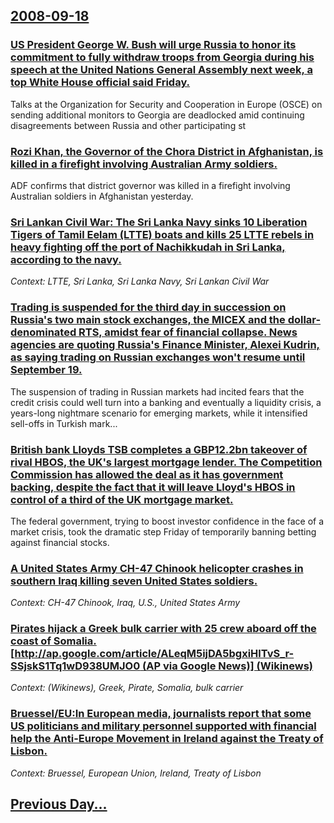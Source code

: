 ## [2008-09-18](/news/2008/09/18/index.md)

### [ US President George W. Bush will urge Russia to honor its commitment to fully withdraw troops from Georgia during his speech at the United Nations General Assembly next week, a top White House official said Friday. ](/news/2008/09/18/us-president-george-w-bush-will-urge-russia-to-honor-its-commitment-to-fully-withdraw-troops-from-georgia-during-his-speech-at-the-united.md)
Talks at the Organization for Security and Cooperation in Europe (OSCE) on sending additional monitors to Georgia are deadlocked amid continuing disagreements between Russia and other participating st

### [ Rozi Khan, the Governor of the Chora District in Afghanistan, is killed in a firefight involving Australian Army soldiers. ](/news/2008/09/18/rozi-khan-the-governor-of-the-chora-district-in-afghanistan-is-killed-in-a-firefight-involving-australian-army-soldiers.md)
ADF confirms that district governor was killed in a firefight involving Australian soldiers in Afghanistan yesterday.

### [ Sri Lankan Civil War: The Sri Lanka Navy sinks 10 Liberation Tigers of Tamil Eelam (LTTE) boats and kills 25 LTTE rebels in heavy fighting off the port of Nachikkudah in Sri Lanka, according to the navy. ](/news/2008/09/18/sri-lankan-civil-war-the-sri-lanka-navy-sinks-10-liberation-tigers-of-tamil-eelam-ltte-boats-and-kills-25-ltte-rebels-in-heavy-fighting.md)
_Context: LTTE, Sri Lanka, Sri Lanka Navy, Sri Lankan Civil War_

### [ Trading is suspended for the third day in succession on Russia's two main stock exchanges, the MICEX and the dollar-denominated RTS, amidst fear of financial collapse. News agencies are quoting Russia's Finance Minister, Alexei Kudrin, as saying trading on Russian exchanges won't resume until September 19. ](/news/2008/09/18/trading-is-suspended-for-the-third-day-in-succession-on-russia-s-two-main-stock-exchanges-the-micex-and-the-dollar-denominated-rts-amidst.md)
The suspension of trading in Russian markets had incited fears that the credit crisis could well turn into a banking and eventually a liquidity crisis, a years-long nightmare scenario for emerging markets, while it intensified sell-offs in Turkish mark...

### [ British bank Lloyds TSB completes a GBP12.2bn takeover of rival HBOS, the UK's largest mortgage lender. The Competition Commission has allowed the deal as it has government backing, despite the fact that it will leave Lloyd's HBOS in control of a third of the UK mortgage market. ](/news/2008/09/18/british-bank-lloyds-tsb-completes-a-gbp12-2bn-takeover-of-rival-hbos-the-uk-s-largest-mortgage-lender-the-competition-commission-has-allo.md)
The federal government, trying to boost investor confidence in the face of a market crisis, took the dramatic step Friday of temporarily banning betting against financial stocks.

### [ A United States Army CH-47 Chinook helicopter crashes in southern Iraq killing seven United States soldiers. ](/news/2008/09/18/a-united-states-army-ch-47-chinook-helicopter-crashes-in-southern-iraq-killing-seven-united-states-soldiers.md)
_Context: CH-47 Chinook, Iraq, U.S., United States Army_

### [ Pirates hijack a Greek bulk carrier with 25 crew aboard off the coast of Somalia. [http://ap.google.com/article/ALeqM5ijDA5bgxiHlTvS_r-SSjskS1Tq1wD938UMJO0 (AP via Google News)] (Wikinews)](/news/2008/09/18/pirates-hijack-a-greek-bulk-carrier-with-25-crew-aboard-off-the-coast-of-somalia-http-ap-google-com-article-aleqm5ijda5bgxihltvs_r-ssjs.md)
_Context: (Wikinews), Greek, Pirate, Somalia, bulk carrier_

### [ Bruessel/EU:In European media, journalists report that some US politicians and military personnel supported with financial help the Anti-Europe Movement in Ireland against the Treaty of Lisbon. ](/news/2008/09/18/bruessel-eu-in-european-media-journalists-report-that-some-us-politicians-and-military-personnel-supported-with-financial-help-the-anti-eu.md)
_Context: Bruessel, European Union, Ireland, Treaty of Lisbon_

## [Previous Day...](/news/2008/09/17/index.md)

